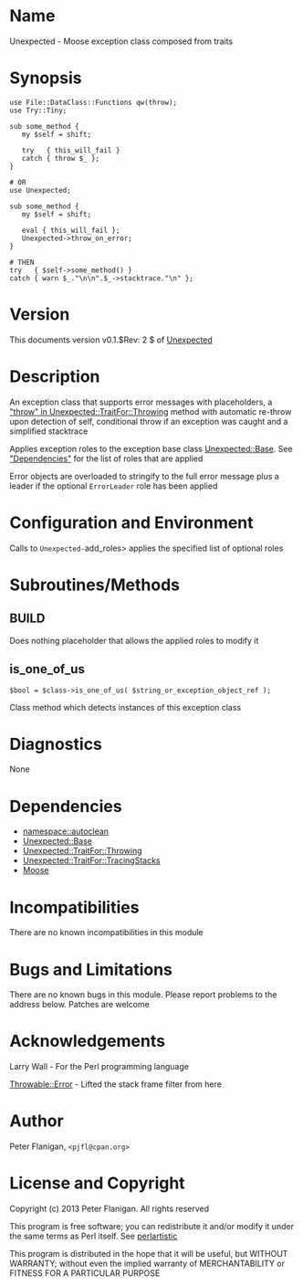 # Name

Unexpected - Moose exception class composed from traits

# Synopsis

    use File::DataClass::Functions qw(throw);
    use Try::Tiny;

    sub some_method {
       my $self = shift;

       try   { this_will_fail }
       catch { throw $_ };
    }

    # OR
    use Unexpected;

    sub some_method {
       my $self = shift;

       eval { this_will_fail };
       Unexpected->throw_on_error;
    }

    # THEN
    try   { $self->some_method() }
    catch { warn $_."\n\n".$_->stacktrace."\n" };

# Version

This documents version v0.1.$Rev: 2 $ of [Unexpected](https://metacpan.org/module/Unexpected)

# Description

An exception class that supports error messages with placeholders, a
["throw" in Unexpected::TraitFor::Throwing](https://metacpan.org/module/Unexpected::TraitFor::Throwing#throw) method with
automatic re-throw upon detection of self, conditional throw if an
exception was caught and a simplified stacktrace

Applies exception roles to the exception base class
[Unexpected::Base](https://metacpan.org/module/Unexpected::Base). See ["Dependencies"](#Dependencies) for the list of
roles that are applied

Error objects are overloaded to stringify to the full error message
plus a leader if the optional `ErrorLeader` role has been applied

# Configuration and Environment

Calls to `Unexpected-`add\_roles> applies the
specified list of optional roles

# Subroutines/Methods

## BUILD

Does nothing placeholder that allows the applied roles to modify it

## is\_one\_of\_us

    $bool = $class->is_one_of_us( $string_or_exception_object_ref );

Class method which detects instances of this exception class

# Diagnostics

None

# Dependencies

- [namespace::autoclean](https://metacpan.org/module/namespace::autoclean)
- [Unexpected::Base](https://metacpan.org/module/Unexpected::Base)
- [Unexpected::TraitFor::Throwing](https://metacpan.org/module/Unexpected::TraitFor::Throwing)
- [Unexpected::TraitFor::TracingStacks](https://metacpan.org/module/Unexpected::TraitFor::TracingStacks)
- [Moose](https://metacpan.org/module/Moose)

# Incompatibilities

There are no known incompatibilities in this module

# Bugs and Limitations

There are no known bugs in this module.
Please report problems to the address below.
Patches are welcome

# Acknowledgements

Larry Wall - For the Perl programming language

[Throwable::Error](https://metacpan.org/module/Throwable::Error) - Lifted the stack frame filter from here

# Author

Peter Flanigan, `<pjfl@cpan.org>`

# License and Copyright

Copyright (c) 2013 Peter Flanigan. All rights reserved

This program is free software; you can redistribute it and/or modify it
under the same terms as Perl itself. See [perlartistic](https://metacpan.org/module/perlartistic)

This program is distributed in the hope that it will be useful,
but WITHOUT WARRANTY; without even the implied warranty of
MERCHANTABILITY or FITNESS FOR A PARTICULAR PURPOSE
